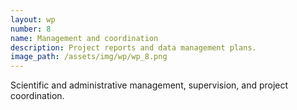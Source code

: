 ```yaml
---
layout: wp
number: 8
name: Management and coordination
description: Project reports and data management plans.
image_path: /assets/img/wp/wp_8.png
---
```


Scientific and administrative management, supervision, and project coordination.